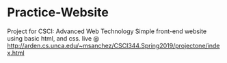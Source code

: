 # Practice-Website
Project for CSCI: Advanced Web Technology
Simple front-end website using basic html, and css.
live @ http://arden.cs.unca.edu/~msanchez/CSCI344.Spring2019/projectone/index.html
